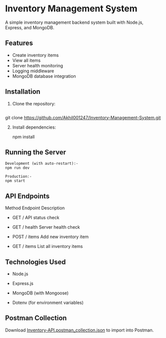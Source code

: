 #  Inventory Management System

A simple inventory management backend system built with Node.js, Express, and MongoDB.

##  Features

- Create inventory items
- View all items
- Server health monitoring
- Logging middleware
- MongoDB database integration

##  Installation

1. Clone the repository:
   ```bash
  git clone https://github.com/Akhil001247/Inventory-Management-System.git

2. Install dependencies:

    npm install

## Running the Server

    Development (with auto-restart):-
    npm run dev

    Production:-
    npm start

## API Endpoints

Method	Endpoint	Description

- GET	        /	   API status check

- GET	        /      health Server health check

- POST	        /      items Add new inventory item

- GET        	/      items List all inventory items


## Technologies Used

-  Node.js

- Express.js

- MongoDB (with Mongoose)

- Dotenv (for environment variables)

## Postman Collection
Download [Inventory-API.postman_collection.json](./Inventory-API.postman_collection.json) to import into Postman.